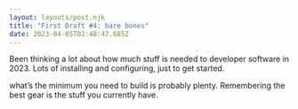 ```yaml
---
layout: layouts/post.njk
title: "First Draft #4: bare bones"
date: 2023-04-05T02:48:47.685Z
---
```

Been thinking a lot about how much stuff is needed to developer software in 2023. Lots of installing and configuring, just to get started.

what’s the minimum you need to build is probably plenty. Remembering the best gear is the stuff you currently have.